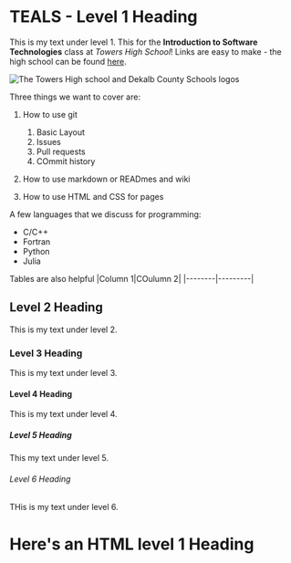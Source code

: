 # TEALS - Level 1 Heading 

This is my text under level 1. This for the **Introduction to Software Technologies** class at *Towers High School*!  Links are easy to make - the high school can be found [here](https://www.towershs.dekalb.k12.ga.us/).

![The Towers High school and Dekalb County Schools logos](https://www.towershs.dekalb.k12.ga.us/sysimages/logo.png)

Three things we want to cover are:
1. How to use git
    1. Basic Layout
    2. Issues
    3. Pull requests
    4. COmmit history
    
2. How to use markdown or READmes and wiki
3. How to use HTML and CSS for pages

A few languages that we discuss for programming: 

- C/C++
- Fortran
- Python
- Julia

Tables are also helpful
|Column 1|COulumn 2|
|--------|---------|


## Level 2 Heading

This is my text under level 2.

### Level 3 Heading

This is my text under level 3.

#### Level 4 Heading

This is my text under level 4.

##### Level 5 Heading

This my text under level 5.

###### Level 6 Heading

THis is my text under level 6.

<H1>Here's an HTML level 1 Heading </H1>
